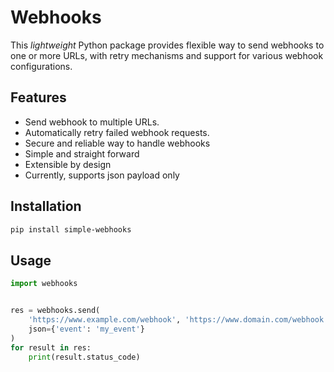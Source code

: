 # Webhooks

This *lightweight* Python package provides flexible way to send webhooks to one or more URLs, with retry mechanisms and support for various webhook configurations.

## Features
- Send webhook to multiple URLs.
- Automatically retry failed webhook requests.
- Secure and reliable way to handle webhooks
- Simple and straight forward
- Extensible by design
- Currently, supports json payload only

## Installation

```bash
pip install simple-webhooks
```

## Usage

```python
import webhooks


res = webhooks.send(
    'https://www.example.com/webhook', 'https://www.domain.com/webhook',
    json={'event': 'my_event'}
)
for result in res:
    print(result.status_code)
```
